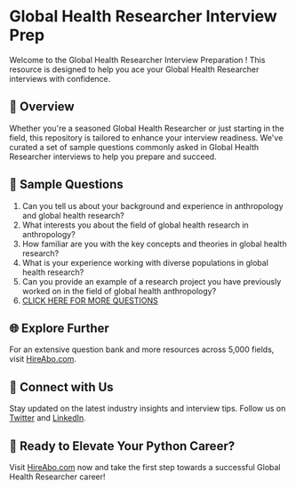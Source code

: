 # Global Health Researcher Interview Prep

Welcome to the Global Health Researcher Interview Preparation ! This resource is designed to help you ace your Global Health Researcher interviews with confidence.

## 🚀 Overview

Whether you're a seasoned Global Health Researcher or just starting in the field, this repository is tailored to enhance your interview readiness. We've curated a set of sample questions commonly asked in Global Health Researcher interviews to help you prepare and succeed.

## 📝 Sample Questions

1. Can you tell us about your background and experience in anthropology and global health research?
2. What interests you about the field of global health research in anthropology?
3. How familiar are you with the key concepts and theories in global health research?
4. What is your experience working with diverse populations in global health research?
5. Can you provide an example of a research project you have previously worked on in the field of global health anthropology?
6. [CLICK HERE FOR MORE QUESTIONS](https://hireabo.com/job/7_2_19/Global%20Health%20Researcher)

## 🌐 Explore Further

For an extensive question bank and more resources across 5,000 fields, visit [HireAbo.com](https://www.hireabo.com).

## 📱 Connect with Us

Stay updated on the latest industry insights and interview tips. Follow us on [Twitter](https://twitter.com/hireabo) and [LinkedIn](https://www.linkedin.com/in/hire-abo-3609972a8/).

## 🚀 Ready to Elevate Your Python Career?

Visit [HireAbo.com](https://www.hireabo.com) now and take the first step towards a successful Global Health Researcher career!